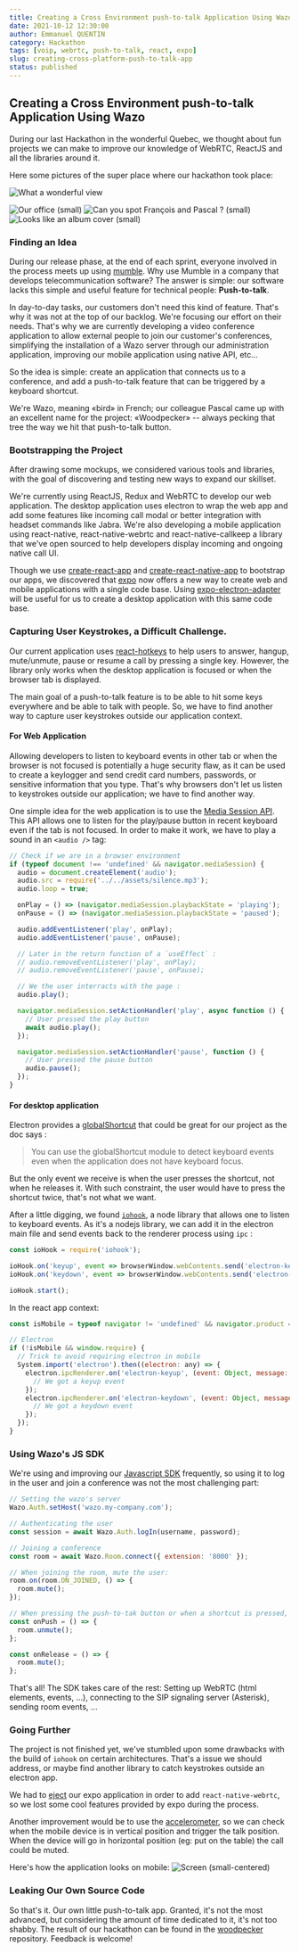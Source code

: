 ```yaml
---
title: Creating a Cross Environment push-to-talk Application Using Wazo
date: 2021-10-12 12:30:00
author: Emmanuel QUENTIN
category: Hackathon
tags: [voip, webrtc, push-to-talk, react, expo]
slug: creating-cross-platform-push-to-talk-app
status: published
---
```


## Creating a Cross Environment push-to-talk Application Using Wazo

During our last Hackathon in the wonderful Quebec, we thought about fun projects we can make to improve our knowledge of WebRTC, ReactJS and all the libraries around it.

Here some pictures of the super place where our hackathon took place:

![What a wonderful view](../static/images/blog/hackathon-2021/big.jpg)

![Our office (small)](../static/images/blog/hackathon-2021/inside.jpg)
![Can you spot François and Pascal ? (small)](../static/images/blog/hackathon-2021/lake.jpg)
![Looks like an album cover (small)](../static/images/blog/hackathon-2021/river.jpg)

### Finding an Idea

During our release phase, at the end of each sprint, everyone involved in the process meets up using [mumble](https://www.mumble.com/).
Why use Mumble in a company that develops telecommunication software? The answer is simple: our software lacks this simple and useful feature for technical people: **Push-to-talk**.

In day-to-day tasks, our customers don't need this kind of feature. That's why it was not at the top of our backlog. We're focusing our effort on their needs.
That's why we are currently developing a video conference application to allow external people to join our customer's conferences, simplifying the installation of a Wazo server through our administration application, improving our mobile application using native API, etc...

So the idea is simple: create an application that connects us to a conference, and add a push-to-talk feature that can be triggered by a keyboard shortcut.

We're Wazo, meaning «bird» in French; our colleague Pascal came up with an excellent name for the project: «Woodpecker» -- always pecking that tree the way we hit that push-to-talk button.

### Bootstrapping the Project

After drawing some mockups, we considered various tools and libraries, with the goal of discovering and testing new ways to expand our skillset.

We're currently using ReactJS, Redux and WebRTC to develop our web application. The desktop application uses electron to wrap the web app and add some features like incoming call modal or better integration with headset commands like Jabra. We're also developing a mobile application using react-native, react-native-webrtc and react-native-callkeep a library that we've open sourced to help developers display incoming and ongoing native call UI.

Though we use [create-react-app](https://create-react-app.dev/) and [create-react-native-app](https://github.com/expo/create-react-native-app) to bootstrap our apps, we discovered that [expo](https://github.com/expo/expo-cli) now offers a new way to create web and mobile applications with a single code base. Using [expo-electron-adapter](https://github.com/expo/expo-electron-adapter) will be useful for us to create a desktop application with this same code base.

### Capturing User Keystrokes, a Difficult Challenge.

Our current application uses [react-hotkeys](https://github.com/greena13/react-hotkeys) to help users to answer, hangup, mute/unmute, pause or resume a call by pressing a single key. However, the library only works when the desktop application is focused or when the browser tab is displayed.

The main goal of a push-to-talk feature is to be able to hit some keys everywhere and be able to talk with people. So, we have to find another way to capture user keystrokes outside our application context.

#### For Web Application

Allowing developers to listen to keyboard events in other tab or when the browser is not focused is potentially a huge security flaw, as it can be used to create a keylogger and send credit card numbers, passwords, or sensitive information that you type. That's why browsers don't let us listen to keystrokes outside our application; we have to find another way.

One simple idea for the web application is to use the [Media Session API](https://developer.mozilla.org/en-US/docs/Web/API/Media_Session_API). This API allows one to listen for the play/pause button in recent keyboard even if the tab is not focused. In order to make it work, we have to play a sound in an `<audio />` tag:

```javascript
// Check if we are in a browser environment
if (typeof document !== 'undefined' && navigator.mediaSession) {
  audio = document.createElement('audio');
  audio.src = require('../../assets/silence.mp3');
  audio.loop = true;

  onPlay = () => (navigator.mediaSession.playbackState = 'playing');
  onPause = () => (navigator.mediaSession.playbackState = 'paused');

  audio.addEventListener('play', onPlay);
  audio.addEventListener('pause', onPause);

  // Later in the return function of a `useEffect` :
  // audio.removeEventListener('play', onPlay);
  // audio.removeEventListener('pause', onPause);

  // We the user interracts with the page :
  audio.play();

  navigator.mediaSession.setActionHandler('play', async function () {
    // User pressed the play button
    await audio.play();
  });

  navigator.mediaSession.setActionHandler('pause', function () {
    // User pressed the pause button
    audio.pause();
  });
}
```

#### For desktop application

Electron provides a [globalShortcut](https://www.electronjs.org/docs/latest/api/global-shortcut) that could be great for our project as the doc says :

> You can use the globalShortcut module to detect keyboard events even when the application does not have keyboard focus.

But the only event we receive is when the user presses the shortcut, not when he releases it. With such constraint, the user would have to press the shortcut twice, that's not what we want.

After a little digging, we found [`iohook`](https://github.com/wilix-team/iohook), a node library that allows one to listen to keyboard events. As it's a nodejs library, we can add it in the electron main file and send events back to the renderer process using `ipc` :

```js
const ioHook = require('iohook');

ioHook.on('keyup', event => browserWindow.webContents.send('electron-keyup', event));
ioHook.on('keydown', event => browserWindow.webContents.send('electron-keydown', event));

ioHook.start();
```

In the react app context:

```js
const isMobile = typeof navigator != 'undefined' && navigator.product === 'ReactNative';

// Electron
if (!isMobile && window.require) {
  // Trick to avoid requiring electron in mobile
  System.import('electron').then((electron: any) => {
    electron.ipcRenderer.on('electron-keyup', (event: Object, message: Object) => {
      // We got a keyup event
    });
    electron.ipcRenderer.on('electron-keydown', (event: Object, message: Object) => {
      // We got a keydown event
    });
  });
}
```

### Using Wazo's JS SDK

We're using and improving our [Javascript SDK](https://github.com/wazo-platform/wazo-js-sdk) frequently, so using it to log in the user and join a conference was not the most challenging part:

```js
// Setting the wazo's server
Wazo.Auth.setHost('wazo.my-company.com');

// Authenticating the user
const session = await Wazo.Auth.logIn(username, password);

// Joining a conference
const room = await Wazo.Room.connect({ extension: '8000' });

// When joining the room, mute the user:
room.on(room.ON_JOINED, () => {
  room.mute();
});

// When pressing the push-to-tak button or when a shortcut is pressed, unmute the user :
const onPush = () => {
  room.unmute();
};

const onRelease = () => {
  room.mute();
};
```

That's all! The SDK takes care of the rest: Setting up WebRTC (html elements, events, ...), connecting to the SIP signaling server (Asterisk), sending room events, ...

### Going Further

The project is not finished yet, we've stumbled upon some drawbacks with the build of `iohook` on certain architectures. That's a issue we should address, or maybe find another library to catch keystrokes outside an electron app.

We had to [eject](https://docs.expo.dev/workflow/glossary-of-terms/#eject) our expo application in order to add `react-native-webrtc`, so we lost some cool features provided by expo during the process.

Another improvement would be to use the [accelerometer](https://react-native-sensors.github.io/), so we can check when the mobile device is in vertical position and trigger the talk position. When the device will go in horizontal position (eg: put on the table) the call could be muted.

Here's how the application looks on mobile:
![Screen (small-centered)](../static/images/blog/hackathon-2021/screen.jpg)

### Leaking Our Own Source Code

So that's it. Our own little push-to-talk app. Granted, it's not the most advanced, but considering the amount of time dedicated to it, it's not too shabby. The result of our hackathon can be found in the [woodpecker](https://github.com/wazo-platform/woodpecker) repository. Feedback is welcome!
